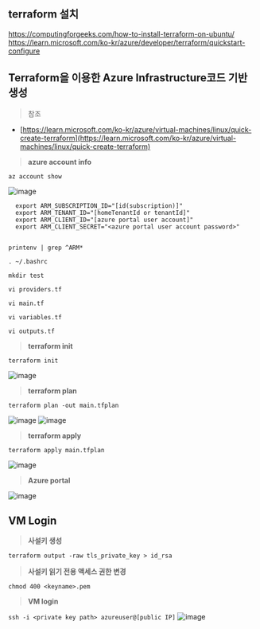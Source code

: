 ## terraform 설치
https://computingforgeeks.com/how-to-install-terraform-on-ubuntu/
https://learn.microsoft.com/ko-kr/azure/developer/terraform/quickstart-configure

## **Terraform을 이용한 Azure Infrastructure코드 기반 생성**
> 참조
 * [https://learn.microsoft.com/ko-kr/azure/virtual-machines/linux/quick-create-terraform](https://learn.microsoft.com/ko-kr/azure/virtual-machines/linux/quick-create-terraform)

  
> **azure account info**

  `az account show`

  ![image](https://user-images.githubusercontent.com/126428788/227119299-7c7fede5-854d-4e3e-9c51-8ee8d390e49e.png)

  ````
    export ARM_SUBSCRIPTION_ID="[id(subscription)]"
    export ARM_TENANT_ID="[homeTenantId or tenantId]"
    export ARM_CLIENT_ID="[azure portal user account]"
    export ARM_CLIENT_SECRET="<azure portal user account password>"
    
  ````

  `printenv | grep ^ARM*`
 
  `. ~/.bashrc`
 
  `mkdir test`

  `vi providers.tf`

  `vi main.tf`

  `vi variables.tf`

  `vi outputs.tf`


> **terraform init**

  `terraform init`

  ![image](https://user-images.githubusercontent.com/126428788/227118353-1c92eaa2-8f07-4ab7-ba8b-f50a04b7bdd1.png)


> **terraform plan**

  `terraform plan -out main.tfplan`

  ![image](https://user-images.githubusercontent.com/126428788/227118050-5378bdb2-b0ec-46db-aa95-8248cf8ce46d.png)
  ![image](https://user-images.githubusercontent.com/126428788/227118224-37e41bd6-aabb-4bd8-906d-16b7a71944b7.png)


> **terraform apply**

  `terraform apply main.tfplan`

  ![image](https://user-images.githubusercontent.com/126428788/227118872-990a89d3-3d3d-4418-b131-23f9569d5944.png)


> **Azure portal**

  ![image](https://user-images.githubusercontent.com/126428788/227122267-59a79534-52bd-4363-874b-f5040785e4f7.png)


## **VM Login**
> **사설키 생성**
    
  `terraform output -raw tls_private_key > id_rsa`
 
 
 > **사설키 읽기 전용 액세스 권한 변경**

  `chmod 400 <keyname>.pem`
 

> **VM login**

  `ssh -i <private key path> azureuser@[public IP]` 
  ![image](https://user-images.githubusercontent.com/126428788/227143828-1aeec90b-e616-4043-90cd-1a03e0ea0c5b.png)
